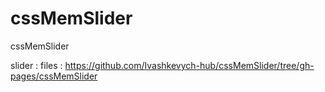 # cssMemSlider
cssMemSlider

slider : 
files : https://github.com/Ivashkevych-hub/cssMemSlider/tree/gh-pages/cssMemSlider 
